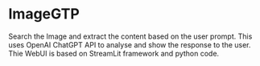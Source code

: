 # ImageGTP
Search the Image and extract the content based on the user prompt. This uses OpenAI ChatGPT API to analyse and show the response to the user. Thie WebUI is based on StreamLit framework and python code. 
